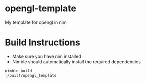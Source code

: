# opengl-template
My template for opengl in nim

# Build Instructions
- Make sure you have nim installed
- Nimble should automatically install the required dependencies
```bash
nimble build
./built/opengl_template
```
